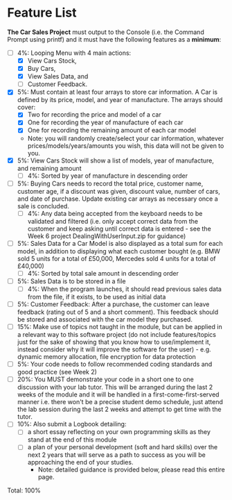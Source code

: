 # Feature List
**The Car Sales Project** must output to the Console (i.e. the Command Prompt using printf) and it must have the following features as a **minimum**:

- [ ] 4%: Looping Menu with 4 main actions:
  - [x] View Cars Stock,
  - [x] Buy Cars,
  - [x] View Sales Data, and
  - [ ] Customer Feedback. 
- [x] 5%: Must contain at least four arrays to store car information. A Car is defined by its price, model, and year of manufacture. The arrays should cover:
  - [x] Two for recording the price and model of a car
  - [x] One for recording the year of manufacture of each car
  - [x] One for recording the remaining amount of each car model
  - Note: you will randomly create/select your car information, whatever prices/models/years/amounts you wish, this data will not be given to you.
- [x] 5%: View Cars Stock will show a list of models, year of manufacture, and remaining amount
  - [ ] 4%: Sorted by year of manufacture in descending order
- [ ] 5%: Buying Cars needs to record the total price, customer name, customer age, if a discount was given, discount value, number of cars, and date of purchase. Update existing car arrays as necessary once a sale is concluded.
  - [ ] 4%: Any data being accepted from the keyboard needs to be validated and filtered (i.e. only accept correct data from the customer and keep asking until correct data is entered - see the Week 6 project DealingWithUserInput.zip for guidance)
- [ ] 5%: Sales Data for a Car Model is also displayed as a total sum for each model, in addition to displaying what each customer bought (e.g. BMW sold 5 units for a total of £50,000, Mercedes sold 4 units for a total of £40,000)
  - [ ] 4%: Sorted by total sale amount in descending order
- [ ] 5%: Sales Data is to be stored in a file
  - [ ] 4%: When the program launches, it should read previous sales data from the file, if it exists, to be used as initial data
- [ ] 5%: Customer Feedback: After a purchase, the customer can leave feedback (rating out of 5 and a short comment). This feedback should be stored and associated with the car model they purchased. 
- [ ] 15%: Make use of topics not taught in the module, but can be applied in a relevant way to this software project (do not include features/topics just for the sake of showing that you know how to use/implement it, instead consider why it will improve the software for the user) - e.g. dynamic memory allocation, file encryption for data protection 
- [ ] 5%: Your code needs to follow recommended coding standards and good practice (see Week 2)
- [ ] 20%: You MUST demonstrate your code in a short one to one discussion with your lab tutor. This will be arranged during the last 2 weeks of the module and it will be handled in a first-come-first-served manner i.e. there won't be a precise student demo schedule, just attend the lab session during the last 2 weeks and attempt to get time with the tutor. 
- [ ] 10%: Also submit a Logbook detailing:
  - [ ] a short essay reflecting on your own programming skills as they stand at the end of this module 
  - [ ] a plan of your personal development (soft and hard skills) over the next 2 years that will serve as a path to success as you will be approaching the end of your studies. 
    - Note: detailed guidance is provided below, please read this entire page.

Total: 100%

